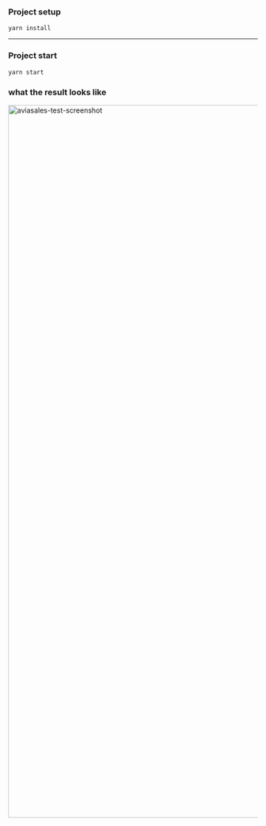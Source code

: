 ### Project setup

```yarn install```

-----

### Project start

```yarn start```

### what the result looks like

<img width="1437" alt="aviasales-test-screenshot" src="https://user-images.githubusercontent.com/30955537/58831351-2f92c200-8655-11e9-9e22-c4fe9f688c9f.png">
